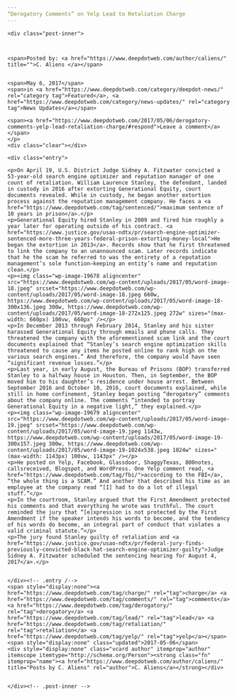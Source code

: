 ```yaml
---
“Derogatory Comments” on Yelp Lead to Retaliation Charge
---
```

<article class="post-listing post-19664 post type-post status-publish format-standard has-post-thumbnail hentry category-deepdot-news category-news-updates tag-charge tag-comments tag-derogatory tag-lead tag-retaliation tag-yelp">
    
    <div class="post-inner">
    
    
        
    <span>Posted by: <a href="https://www.deepdotweb.com/author/caliens/" title="">C. Aliens </a></span>
    
    
    <span>May 6, 2017</span>
    <span>in <a href="https://www.deepdotweb.com/category/deepdot-news/" rel="category tag">Featured</a>, <a href="https://www.deepdotweb.com/category/news-updates/" rel="category tag">News Updates</a></span>
    
    <span><a href="https://www.deepdotweb.com/2017/05/06/derogatory-comments-yelp-lead-retaliation-charge/#respond">Leave a comment</a></span>
    </p>
    <div class="clear"></div>
    
    <div class="entry">
    
    <p>On April 19, U.S. District Judge Sidney A. Fitzwater convicted a 53-year-old search engine optimizer and reputation manager of one count of retaliation. William Laurence Stanley, the defendant, landed in custody in 2016 after extorting Generational Equity, court documents revealed. While in custody, he began another extortion process against the reputation management company. He faces a <a href="https://www.deepdotweb.com/tag/sentenced/">maximum sentence of 10 years in prison</a>.</p>
    <p>Generational Equity hired Stanley in 2009 and fired him roughly a year later for operating outside of his contract. <a href="https://www.justice.gov/usao-ndtx/pr/search-engine-optimizer-sentenced-more-three-years-federal-prison-extorting-money-local">He began the extortion in 2013</a>. Records show that he first threatened to link the company to an unannounced scam. Later records indicate that he the scam he referred to was the entirety of a reputation management’s sole function—keeping an entity’s name and reputation clean.</p>
    <p><img class="wp-image-19678 aligncenter" src="https://www.deepdotweb.com/wp-content/uploads/2017/05/word-image-18.jpeg" srcset="https://www.deepdotweb.com/wp-content/uploads/2017/05/word-image-18.jpeg 660w, https://www.deepdotweb.com/wp-content/uploads/2017/05/word-image-18-300x136.jpeg 300w, https://www.deepdotweb.com/wp-content/uploads/2017/05/word-image-18-272x125.jpeg 272w" sizes="(max-width: 660px) 100vw, 660px" /></p>
    <p>In December 2013 through February 2014, Stanley and his sister harassed Generational Equity through emails and phone calls. They threatened the company with the aforementioned scam link and the court documents explained that “Stanley’s search engine optimization skills threatened to cause any items he posted online to rank high on the various search engines.” And therefore, the company would have seen “significant revenue losses.”</p>
    <p>Last year, in early August, the Bureau of Prisons (BOP) transferred Stanley to a halfway house in Houston. Then, in September, the BOP moved him to his daughter’s residence under house arrest. Between September 2016 and October 10, 2016, court documents explained, while still in home confinement, Stanley began posting “derogatory” comments about the company online. The comments “intended to portray Generational Equity in a negative light,” they explained.</p>
    <p><img class="wp-image-19679 aligncenter" src="https://www.deepdotweb.com/wp-content/uploads/2017/05/word-image-19.jpeg" srcset="https://www.deepdotweb.com/wp-content/uploads/2017/05/word-image-19.jpeg 1143w, https://www.deepdotweb.com/wp-content/uploads/2017/05/word-image-19-300x157.jpeg 300w, https://www.deepdotweb.com/wp-content/uploads/2017/05/word-image-19-1024x538.jpeg 1024w" sizes="(max-width: 1143px) 100vw, 1143px" /></p>
    <p>He posted on Yelp, Facebook, Glassdoor, ShaggyTexas, 800notes, callsreceived, Blogspot, and WordPress. One Yelp comment read, <a href="https://www.deepdotweb.com/tag/fbi/">according to the FBI</a>, “the whole thing is a SCAM.” And another that described his time as an employee at the company read “[I] had to do a lot of illegal stuff.”</p>
    <p>In the courtroom, Stanley argued that the First Amendment protected his comments and that everything he wrote was truthful. The court reminded the jury that “[e]xpression is not protected by the First Amendment if the speaker intends his words to become, and the tendency of his words do become, an integral part of conduct that violates a valid criminal statute.”</p>
    <p>The jury found Stanley guilty of retaliation and <a href="https://www.justice.gov/usao-ndtx/pr/federal-jury-finds-previously-convicted-black-hat-search-engine-optimizer-guilty">Judge Sidney A. Fitzwater scheduled the sentencing hearing for August 4, 2017</a>.</p>
    
    
    </div><!-- .entry /-->
    <span style="display:none"><a href="https://www.deepdotweb.com/tag/charge/" rel="tag">charge</a> <a href="https://www.deepdotweb.com/tag/comments/" rel="tag">comments</a> <a href="https://www.deepdotweb.com/tag/derogatory/" rel="tag">derogatory</a> <a href="https://www.deepdotweb.com/tag/lead/" rel="tag">lead</a> <a href="https://www.deepdotweb.com/tag/retaliation/" rel="tag">retaliation</a> <a href="https://www.deepdotweb.com/tag/yelp/" rel="tag">yelp</a></span>				<span style="display:none" class="updated">2017-05-06</span>
    <div style="display:none" class="vcard author" itemprop="author" itemscope itemtype="http://schema.org/Person"><strong class="fn" itemprop="name"><a href="https://www.deepdotweb.com/author/caliens/" title="Posts by C. Aliens" rel="author">C. Aliens</a></strong></div>
    
    
    </div><!-- .post-inner -->
</article><!-- .post-listing -->

